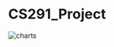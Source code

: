 # CS291_Project
[charts]: https://github.com/efirdc/CS291_Project/ImagesManual/Chart.png "Chart"

![charts]
